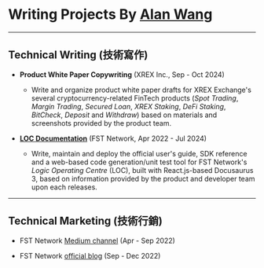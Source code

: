 # Writing Projects By [Alan Wang](https://alankrantas.github.io/)

---

## Technical Writing (技術寫作)

- **Product White Paper Copywriting** (XREX Inc., Sep - Oct 2024)
  - Write and organize product white paper drafts for XREX Exchange's several cryptocurrency-related FinTech products (_Spot Trading_, _Margin Trading_, _Secured Loan_, _XREX Staking_, _DeFi Staking_, _BitCheck_, _Deposit_ and _Withdraw_) based on materials and screenshots provided by the product team.

- [**LOC Documentation**](https://loc-documentation.vercel.app/) (FST Network, Apr 2022 - Jul 2024)
  - Write, maintain and deploy the official user's guide, SDK reference and a web-based code generation/unit test tool for FST Network's _Logic Operating Centre_ (LOC), built with React.js-based Docusaurus 3, based on information provided by the product and developer team upon each releases.

---

## Technical Marketing (技術行銷)

- FST Network [Medium channel](https://medium.com/fstnetwork) (Apr - Sep 2022)

- FST Network [official blog](https://www.fst.network/blog) (Sep - Dec 2022)
